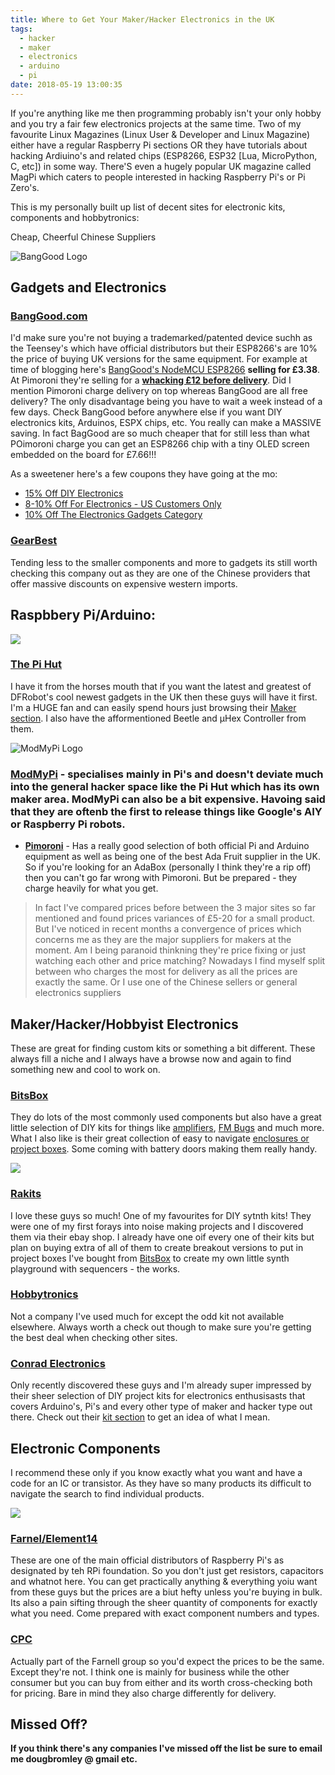 ```yaml
---
title: Where to Get Your Maker/Hacker Electronics in the UK
tags:
  - hacker
  - maker
  - electronics
  - arduino
  - pi
date: 2018-05-19 13:00:35
---
```



If you're anything like me then programming probably isn't your only hobby and you try a fair few electronics projects at the same time. Two of my favourite Linux Magazines (Linux User & Developer and Linux Magazine) either have a regular Raspberry Pi sections OR they have tutorials about hacking Ardiuino's and related chips (ESP8266, ESP32 [Lua, MicroPython, C, etc]) in some way. There'S even a hugely popular UK magazine called MagPi which caters to people interested in hacking Raspberry Pi's or Pi Zero's.

This is my personally built up list of decent sites for electronic kits, components and hobbytronics:

Cheap, Cheerful Chinese Suppliers

<img src="{% asset_path banggoodlogo.png %}" alt="BangGood Logo" />

## Gadgets and Electronics

### **[BangGood.com](http://www.banggood.com)**
I'd make sure you're not buying a trademarked/patented device suchh as the Teensey's which have official distributors but their ESP8266's are 10% the price of buying UK versions for the same equipment. For example at time of blogging here's [BangGood's NodeMCU ESP8266](https://www.banggood.com/NodeMcu-Lua-WIFI-Internet-Things-Development-Board-Based-ESP8266-CP2102-Wireless-Module-p-1097112.html?rmmds=search&stayold=1&cur_warehouse=CN) **selling for £3.38**. At Pimoroni they're selling for a **[whacking £12 before delivery](https://shop.pimoroni.com/collections/electronics/products/nodemcu-v2-lua-based-esp8266-development-kit)**. Did I mention Pimoroni charge delivery on top whereas BangGood are all free delivery? The only disadvantage being you have to wait a week instead of a few days. Check BangGood before anywhere else if you want DIY electronics kits, Arduinos, ESPX chips, etc. You really can make a MASSIVE saving. In fact BagGood are so much cheaper that for still less than what POimoroni charge you can get an ESP8266 chip with a tiny OLED screen embedded on the board for £7.66!!!

As a sweetener here's a few coupons they have going at the mo:
* [15% Off DIY Electronics](https://www.banggood.com/collection-5766.html?utm_campaign=elediy5766&utm_content=wayne&p=3D23198123540201612N)
* [8-10% Off For Electronics - US Customers Only](https://us.banggood.com/Wholesale-Warehouse-Electronics-c-Usa-1091.html?utm_campaign=USELE10&utm_content=wayne&p=3D23198123540201612N)
* [10% Off The Electronics Gadgets Category](https://www.banggood.com/Wholesale-Electronics-c-1091.html?utm_campaign=2018Elec&utm_content=mony&p=3D23198123540201612N)


### **[GearBest](http://www.gearbest.com)**
Tending less to the smaller components and more to gadgets its still worth checking this company out as they are one of the Chinese providers that offer massive discounts on expensive western imports. 

## Raspbbery Pi/Arduino:

<img src="{% asset_path thepihut-logo.png %}" class="img-responsive" />

### **[The Pi Hut](https://thepihut.com/)**
I have it from the horses mouth that if you want the latest and greatest of DFRobot's cool newest gadgets in the UK then these guys will have it first. I'm a HUGE fan and can easily spend hours just browsing their [Maker section](https://thepihut.com/collections/maker-store). I also have the afformentioned Beetle and μHex Controller from them.

<img src="{% asset_path modmypilogo.png %}" alt="ModMyPi Logo" />

### **[ModMyPi](https://www.modmypi.com/)** - specialises mainly in Pi's and doesn't deviate much into the general hacker space like the Pi Hut which has its own maker area. ModMyPi can also be a bit expensive. Havoing said that they are oftenb the first to release things like Google's AIY or Raspberry Pi robots.
* **[Pimoroni](https://shop.pimoroni.com/)** - Has a really good selection of both official Pi and Arduino equipment as well as being one of the best Ada Fruit supplier in the UK. So if you're looking for an AdaBox (personally I think they're a rip off) then you can't go far wrong with Pimoroni. But be prepared - they charge heavily for what you get.

<blockquote>In fact I've compared prices before between the 3 major sites so far mentioned and found prices variances of £5-20 for a small product. But I've noticed in recent months a convergence of prices which concerns me as they are the major suppliers for makers at the moment. Am I being paranoid thinkning they're price fixing or just watching each other and price matching? Nowadays I find myself split between who charges the most for delivery as all the prices are exactly the same. Or I use one of the Chinese sellers or general electronics suppliers</blockquote>

## Maker/Hacker/Hobbyist Electronics

These are great for finding custom kits or something a bit different. These always fill a niche and I always have a browse now and again to find something new and cool to work on.

### [BitsBox](https://www.bitsbox.co.uk/)
They do lots of the most commonly used components but also have a great little selection of DIY kits for things like [amplifiers](https://www.bitsbox.co.uk/index.php?main_page=product_info&cPath=280_283&products_id=2020), [FM Bugs](https://www.bitsbox.co.uk/index.php?main_page=product_info&cPath=280_283&products_id=2830) and much more. What I also like is their great collection of easy to navigate [enclosures or project boxes](https://www.bitsbox.co.uk/index.php?main_page=index&cPath=185). Some coming with battery doors making them really handy.

<img src="{% asset_path rakit.png %}" class="img-responsive" />

### [Rakits](https://www.rakits.co.uk/)
I love these guys so much! One of my favourites for DIY sytnth kits! They were one of my first forays into noise making projects and I discovered them via their ebay shop. I already have one oif every one of their kits but plan on buying extra of all of them to create breakout versions to put in project boxes I've bought from [BitsBox](https://www.bitsbox.co.uk/) to create my own little synth playground with sequencers - the works.

### [Hobbytronics](http://www.hobbytronics.co.uk)
Not a company I've used much for except the odd kit not available elsewhere. Always worth a check out though to make sure you're getting the best deal when checking other sites.

### [Conrad Electronics](https://www.conrad-electronic.co.uk)
Only recently discovered these guys and I'm already super impressed by their sheer selection of DIY project kits for electronics enthusisasts that covers Arduino's, Pi's and every other type of maker and hacker type out there. Check out their [kit section](https://www.conrad-electronic.co.uk/ce/en/category/SHOP_AREA_268309/Development-Kits-Development-Systems) to get an idea of what I mean.

## Electronic Components

I recommend these only if you know exactly what you want and have a code for an IC or transistor. As they have so many products its difficult to navigate the search to find individual products.

<img src="{% asset_path Farnell_element14.jpg %}" class="img-responsive" />

### [Farnel/Element14](http://uk.farnell.com/)
These are one of the main official distributors of Raspberry Pi's as designated by teh RPi foundation. So you don't just get resistors, capacitors and whatnot here. You can get practically anything & everything yoiu want from these guys but the prices are a biut hefty unless you're buying in bulk. Its also a pain sifting through the sheer quantity of components for exactly what you need. Come prepared with exact component numbers and types.

### [CPC](http://cpc.farnell.com/)
Actually part of the Farnell group so you'd expect the prices to be the same. Except they're not. I think one is mainly for business while the other consumer but you can buy from either and its worth cross-checking both for pricing. Bare in mind they also charge differently for delivery. 


## Missed Off?

**If you think there's any companies I've missed off the list be sure to email me dougbromley @ gmail etc.**


